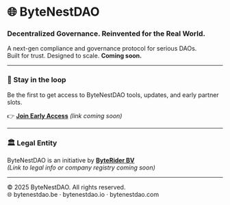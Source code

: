 # 🌐 ByteNestDAO

### Decentralized Governance. Reinvented for the Real World.

A next-gen compliance and governance protocol for serious DAOs.  
Built for trust. Designed to scale. **Coming soon.**

---

### 🔔 Stay in the loop

Be the first to get access to ByteNestDAO tools, updates, and early partner slots.

👉 **[Join Early Access](#)** _(link coming soon)_

---

### 🏛️ Legal Entity

ByteNestDAO is an initiative by **[ByteRider BV](#)**  
_(Link to legal info or company registry coming soon)_

---

©️ 2025 ByteNestDAO. All rights reserved.  
🌐 bytenestdao.be · bytenestdao.io · bytenestdao.com
